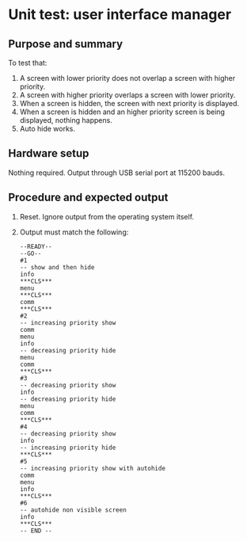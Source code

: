# Unit test: user interface manager

## Purpose and summary

To test that:

1. A screen with lower priority does not overlap a screen with higher priority.
2. A screen with higher priority overlaps a screen with lower priority.
3. When a screen is hidden, the screen with next priority is displayed.
4. When a screen is hidden and an higher priority screen is being displayed, nothing happens.
5. Auto hide works.

## Hardware setup

Nothing required.
Output through USB serial port at 115200 bauds.

## Procedure and expected output

1. Reset. Ignore output from the operating system itself.
2. Output must match the following:
   
   ```
   --READY--
   --GO--
   #1
   -- show and then hide
   info
   ***CLS***
   menu
   ***CLS***
   comm
   ***CLS***
   #2
   -- increasing priority show
   comm
   menu
   info
   -- decreasing priority hide
   menu
   comm
   ***CLS***
   #3
   -- decreasing priority show
   info
   -- decreasing priority hide
   menu
   comm
   ***CLS***
   #4
   -- decreasing priority show
   info
   -- increasing priority hide
   ***CLS***
   #5
   -- increasing priority show with autohide
   comm
   menu
   info
   ***CLS***
   #6
   -- autohide non visible screen
   info
   ***CLS***
   -- END --
   ```
